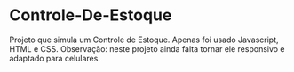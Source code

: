 # Controle-De-Estoque
Projeto que simula um Controle de Estoque. Apenas foi usado Javascript, HTML e CSS.
Observação: neste projeto ainda falta tornar ele responsivo e adaptado para celulares.
